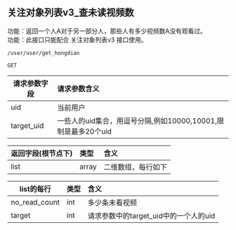 
## 关注对象列表v3_查未读视频数

功能：返回一个人A对于另一部分人，那些人有多少视频数A没有观看过。  
功能：此接口只能配合  关注对象列表v3 接口使用。

~~~
/user/user/get_hongdian
~~~
~~~
GET
~~~

| 请求参数字段        | 请求参数含义  |
| -------- |:------|
|uid|  当前用户|
|target_uid|  一些人的uid集合，用逗号分隔,例如10000,10001,限制是最多20个uid|

| 返回字段(根节点下)        | 类型 |含义  |
| -------- |:------|:------|
|list        |  array    | 二维数组，每行如下|


| list的每行        | 类型 |含义  |
| -------- |:------|:------|
|   no_read_count     | int | 多少条未看视频 |
|   target     | int | 请求参数中的target_uid中的一个人的uid |
 








